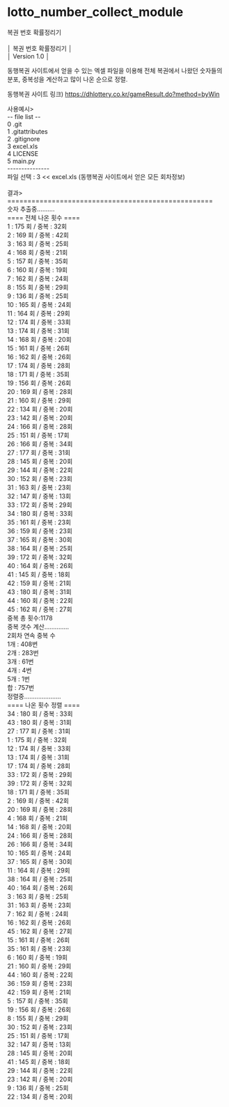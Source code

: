 # lotto_number_collect_module
복권 번호 확률정리기 <br>
<br>
│       복권 번호 확률정리기                  │<br>
│       Version 1.0                         │<br>

동행복권 사이트에서 얻을 수 있는 엑셀 파일을 이용해
전체 복권에서 나왔던 숫자들의 분포, 중복성을 계산하고
많이 나온 순으로 정렬.<br>

동행복권 사이트 링크)
https://dhlottery.co.kr/gameResult.do?method=byWin

사용예시><br>
        -- file list --<br>
        0 .git<br>
        1 .gitattributes<br>
        2 .gitignore<br>
        3 excel.xls<br>
        4 LICENSE<br>
        5 main.py<br>
        ---------------<br>
         파일 선택 : 3 << excel.xls (동행복권 사이트에서 얻은 모든 회차정보)<br>
         <br>
결과><br>
===================================================<br>
숫자 추출중..........<br>
        ==== 전체 나온 횟수 ====<br>
        1  : 175 회 / 중복 : 32회 <br>
        2  : 169 회 / 중복 : 42회 <br>
        3  : 163 회 / 중복 : 25회 <br>
        4  : 168 회 / 중복 : 21회 <br>
        5  : 157 회 / 중복 : 35회 <br>
        6  : 160 회 / 중복 : 19회 <br>
        7  : 162 회 / 중복 : 24회 <br>
        8  : 155 회 / 중복 : 29회 <br>
        9  : 136 회 / 중복 : 25회 <br>
        10 : 165 회 / 중복 : 24회 <br>
        11 : 164 회 / 중복 : 29회 <br>
        12 : 174 회 / 중복 : 33회 <br>
        13 : 174 회 / 중복 : 31회 <br>
        14 : 168 회 / 중복 : 20회 <br>
        15 : 161 회 / 중복 : 26회 <br>
        16 : 162 회 / 중복 : 26회 <br>
        17 : 174 회 / 중복 : 28회 <br>
        18 : 171 회 / 중복 : 35회 <br>
        19 : 156 회 / 중복 : 26회 <br>
        20 : 169 회 / 중복 : 28회 <br>
        21 : 160 회 / 중복 : 29회 <br>
        22 : 134 회 / 중복 : 20회 <br>
        23 : 142 회 / 중복 : 20회 <br>
        24 : 166 회 / 중복 : 28회 <br>
        25 : 151 회 / 중복 : 17회 <br>
        26 : 166 회 / 중복 : 34회 <br>
        27 : 177 회 / 중복 : 31회 <br>
        28 : 145 회 / 중복 : 20회 <br>
        29 : 144 회 / 중복 : 22회 <br>
        30 : 152 회 / 중복 : 23회 <br>
        31 : 163 회 / 중복 : 23회 <br>
        32 : 147 회 / 중복 : 13회 <br>
        33 : 172 회 / 중복 : 29회 <br>
        34 : 180 회 / 중복 : 33회 <br>
        35 : 161 회 / 중복 : 23회 <br>
        36 : 159 회 / 중복 : 23회 <br>
        37 : 165 회 / 중복 : 30회 <br>
        38 : 164 회 / 중복 : 25회 <br>
        39 : 172 회 / 중복 : 32회 <br>
        40 : 164 회 / 중복 : 26회 <br>
        41 : 145 회 / 중복 : 18회 <br>
        42 : 159 회 / 중복 : 21회 <br>
        43 : 180 회 / 중복 : 31회 <br>
        44 : 160 회 / 중복 : 22회 <br>
        45 : 162 회 / 중복 : 27회<br>
        중복 총 횟수:1178<br>
중복 갯수 계산..............<br>
        2회차 연속 중복 수<br>
        1개 : 408번<br>
        2개 : 283번<br>
        3개 : 61번<br>
        4개 : 4번<br>
        5개 : 1번<br>
        합  : 757번<br>
정렬중.....................<br>
        ==== 나온 횟수 정렬 ====<br>
        34 : 180 회 / 중복 : 33회<br>
        43 : 180 회 / 중복 : 31회<br>
        27 : 177 회 / 중복 : 31회<br>
        1  : 175 회 / 중복 : 32회<br>
        12 : 174 회 / 중복 : 33회<br>
        13 : 174 회 / 중복 : 31회<br>
        17 : 174 회 / 중복 : 28회<br>
        33 : 172 회 / 중복 : 29회<br>
        39 : 172 회 / 중복 : 32회<br>
        18 : 171 회 / 중복 : 35회 <br>
        2  : 169 회 / 중복 : 42회<br>
        20 : 169 회 / 중복 : 28회<br>
        4  : 168 회 / 중복 : 21회<br>
        14 : 168 회 / 중복 : 20회<br>
        24 : 166 회 / 중복 : 28회<br>
        26 : 166 회 / 중복 : 34회<br>
        10 : 165 회 / 중복 : 24회<br>
        37 : 165 회 / 중복 : 30회<br>
        11 : 164 회 / 중복 : 29회<br>
        38 : 164 회 / 중복 : 25회<br>
        40 : 164 회 / 중복 : 26회<br>
        3  : 163 회 / 중복 : 25회<br>
        31 : 163 회 / 중복 : 23회<br>
        7  : 162 회 / 중복 : 24회<br>
        16 : 162 회 / 중복 : 26회<br>
        45 : 162 회 / 중복 : 27회<br>
        15 : 161 회 / 중복 : 26회<br>
        35 : 161 회 / 중복 : 23회<br>
        6  : 160 회 / 중복 : 19회<br>
        21 : 160 회 / 중복 : 29회<br>
        44 : 160 회 / 중복 : 22회<br>
        36 : 159 회 / 중복 : 23회<br>
        42 : 159 회 / 중복 : 21회<br>
        5  : 157 회 / 중복 : 35회<br>
        19 : 156 회 / 중복 : 26회<br>
        8  : 155 회 / 중복 : 29회<br>
        30 : 152 회 / 중복 : 23회<br>
        25 : 151 회 / 중복 : 17회<br>
        32 : 147 회 / 중복 : 13회<br>
        28 : 145 회 / 중복 : 20회<br>
        41 : 145 회 / 중복 : 18회<br>
        29 : 144 회 / 중복 : 22회<br>
        23 : 142 회 / 중복 : 20회<br>
        9  : 136 회 / 중복 : 25회<br>
        22 : 134 회 / 중복 : 20회<br>
